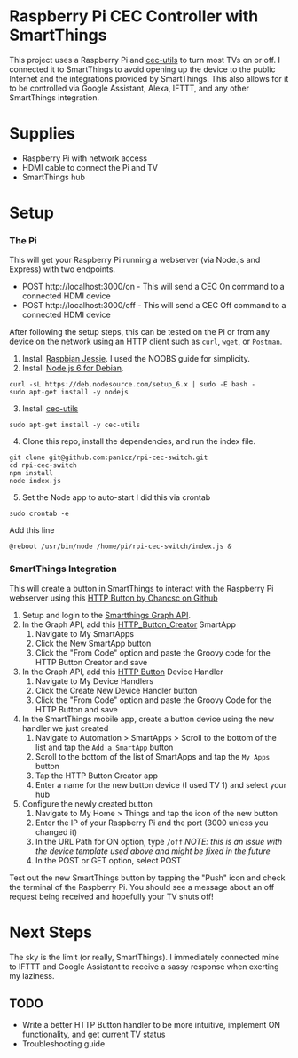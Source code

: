 # Raspberry Pi CEC Controller with SmartThings

This project uses a Raspberry Pi and [cec-utils](http://manpages.ubuntu.com/manpages/precise/man1/cec-client.1.html) to turn most TVs on or off. I connected it to SmartThings to avoid opening up the device to the public Internet and the integrations provided by SmartThings. This also allows for it to be controlled via Google Assistant, Alexa, IFTTT, and any other SmartThings integration.

# Supplies

- Raspberry Pi with network access
- HDMI cable to connect the Pi and TV
- SmartThings hub

# Setup
### The Pi
This will get your Raspberry Pi running a webserver (via Node.js and Express) with two endpoints.
- POST http://localhost:3000/on - This will send a CEC On command to a connected HDMI device
- POST http://localhost:3000/off - This will send a CEC Off command to a connected HDMI device

After following the setup steps, this can be tested on the Pi or from any device on the network using an HTTP client such as `curl`, `wget`, or `Postman`.

1. Install [Raspbian Jessie](https://www.raspberrypi.org/downloads/raspbian/). I used the NOOBS guide for simplicity.
2. Install [Node.js 6 for Debian](https://nodejs.org/en/download/package-manager/).
```
curl -sL https://deb.nodesource.com/setup_6.x | sudo -E bash -
sudo apt-get install -y nodejs
```
3. Install [cec-utils]([cec-utils](https://launchpad.net/ubuntu/precise/+package/cec-utils))
```
sudo apt-get install -y cec-utils
```
4. Clone this repo, install the dependencies, and run the index file.
```
git clone git@github.com:pan1cz/rpi-cec-switch.git
cd rpi-cec-switch
npm install
node index.js
```
5. Set the Node app to auto-start
I did this via crontab
```
sudo crontab -e
```
Add this line
```
@reboot /usr/bin/node /home/pi/rpi-cec-switch/index.js &
```
### SmartThings Integration
This will create a button in SmartThings to interact with the Raspberry Pi webserver using this [HTTP Button by Chancsc on Github](https://github.com/chancsc/SC_SmartThings)

1. Setup and login to the [Smartthings Graph API](https://graph.api.smartthings.com/).
2. In the Graph API, add this [HTTP_Button_Creator](https://github.com/chancsc/SC_SmartThings/blob/master/IR-Remote/smartapps/HTTP_Button_Creator.groovy) SmartApp
    1. Navigate to My SmartApps
    2. Click the New SmartApp button
    3. Click the "From Code" option and paste the Groovy code for the HTTP Button Creator and save
3. In the Graph API, add this [HTTP Button](https://github.com/chancsc/SC_SmartThings/blob/master/IR-Remote/device-handler/HTTP_Button.groovy) Device Handler
    1. Navigate to My Device Handlers
    2. Click the Create New Device Handler button
    3. Click the "From Code" option and paste the Groovy Code for the HTTP Button and save
4. In the SmartThings mobile app, create a button device using the new handler we just created
    1. Navigate to Automation > SmartApps > Scroll to the bottom of the list and tap the `Add a SmartApp` button
    2. Scroll to the bottom of the list of SmartApps and tap the `My Apps` button
    3. Tap the HTTP Button Creator app
    4. Enter a name for the new button device (I used TV 1) and select your hub
5. Configure the newly created button
    1. Navigate to My Home > Things and tap the icon of the new button 
    2. Enter the IP of your Raspberry Pi and the port (3000 unless you changed it)
    3. In the URL Path for ON option, type `/off` *NOTE: this is an issue with the device template used above and might be fixed in the future*
    4. In the POST or GET option, select POST

Test out the new SmartThings button by tapping the "Push" icon and check the terminal of the Raspberry Pi. You should see a message about an off request being received and hopefully your TV shuts off!

# Next Steps

The sky is the limit (or really, SmartThings). I immediately connected mine to IFTTT and Google Assistant to receive a sassy response when exerting my laziness.

## TODO
- Write a better HTTP Button handler to be more intuitive, implement ON functionality, and get current TV status
- Troubleshooting guide
